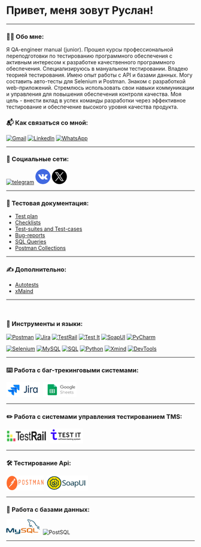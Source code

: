 # Привет, меня зовут Руслан!

---

### 👨‍💻 Обо мне:

Я QA-engineer manual (junior). Прошел курсы профессиональной переподготовки по тестированию программного обеспечения с активным интересом к разработке качественного программного обеспечения. 
Специализируюсь в мануальном тестировании. Владею теорией тестирования. Имею опыт работы с API и базами данных. Могу составить авто-тесты для Selenium и Postman. Знаком с разработкой web-приложений.
Стремлюсь использовать свои навыки коммуникации и управления для повышения обеспечения контроля качества. 
Моя цель - внести вклад в успех команды разработки через эффективное тестирование и обеспечение высокого уровня качества продукта.


### 📬 Как связаться со мной:

[![Gmail](https://img.shields.io/badge/Gmail-D14836?style=for-the-badge&logo=gmail&logoColor=white)](mailto:ailonwol@gmail.com)
[![LinkedIn](https://img.shields.io/badge/linkedin-%230077B5.svg?style=for-the-badge&logo=linkedin&logoColor=white)]()
[![WhatsApp](https://img.shields.io/badge/WhatsApp-25D366?style=for-the-badge&logo=whatsapp&logoColor=white)](https://api.whatsapp.com/send/?phone=89158245787) 
  
---

### 📱 Социальные сети:

  <div id="badges">
      <a href="https://t.me/ailon_wol" target="_blank">
      <img src="https://cdn-icons-png.flaticon.com/512/2111/2111646.png" width="40" height="40" alt="telegram" /></a>
     <a href="https://vk.ru/id818817322" target="_blank">
      <img src="https://github.com/AilonWol/AilonWol/blob/main/%D0%A0%D0%B5%D1%81%D1%83%D1%80%D1%81%D1%8B/vk.png" width="40" height="40" alt="vk" /></a>
     <a href="Ссылка на Twitter" target="_blank">
      <img src="https://github.com/AilonWol/AilonWol/blob/main/%D0%A0%D0%B5%D1%81%D1%83%D1%80%D1%81%D1%8B/twitter.png" width="40" height="40" alt="X" /></a>
  </div>

---

### 📁 Тестовая документация:
- [Test plan](https://github.com/AilonWol/Work/tree/main/Testing/Documentation/Test-plan)
- [Checklists](https://github.com/AilonWol/Work/tree/main/Testing/Documentation/Checklists)
- [Test-suites and Test-cases](https://github.com/AilonWol/Work/tree/main/Testing/Documentation/Test-suites%20and%20Test-cases)
- [Bug-reports](https://github.com/AilonWol/Work/tree/main/Testing/Documentation/Bug-Reports)
- [SQL Queries]()
- [Postman Collections](https://github.com/AilonWol/Work/tree/main/Testing/Documentation/Postman%20Collections)

---

### ✍️ Дополнительно:
- [Autotests](https://github.com/AilonWol/Work/tree/main/Testing/Additionally/Autotests)
- [xMaind](https://github.com/AilonWol/Work/tree/main/Testing/Additionally/xMaind)

---
[![]()]()
### 🧰 Инструменты и языки:
[![Postman](https://img.shields.io/badge/Postman-FF6C37?style=for-the-badge&logo=postman&logoColor=white)](https://www.postman.com)
[![Jira](https://img.shields.io/badge/jira-%230A0FFF.svg?style=for-the-badge&logo=jira&logoColor=white)](https://www.atlassian.com/software/jira)
[![TestRail](https://img.shields.io/badge/-TestRail-0AC18E?style=for-the-badge&logo=TestRail&logoColor=white)](https://www.testrail.com)
[![Test It](https://img.shields.io/badge/-Test%20It-4B0082?style=for-the-badge&logo=Test%20It&logoColor=white)](https://testit.software)
[![SoapUI](https://img.shields.io/badge/-SoapUI-yellow?style=for-the-badge&logo=SoapUI&logoColor=white)](https://www.soapui.org)
[![PyCharm](https://img.shields.io/badge/pycharm-143?style=for-the-badge&logo=pycharm&logoColor=black&color=black&labelColor=green)](https://www.jetbrains.com/pycharm)

[![Selenium](https://img.shields.io/badge/-selenium-%43B02A?style=for-the-badge&logo=selenium&logoColor=white)](https://www.selenium.dev)
[![MySQL](https://img.shields.io/badge/-MySQL-E6007A?style=for-the-badge&logo=MySQL&logoColor=white)](https://www.mysql.com)
[![SQL](https://img.shields.io/badge/-SQL-60B5CC?style=for-the-badge&logo=SQL&logoColor=white)]()
[![Python](https://img.shields.io/badge/python-3670A0?style=for-the-badge&logo=python&logoColor=ffdd54)]()
[![Xmind](https://img.shields.io/badge/-Xmind-FF0000?style=for-the-badge&logo=Xmind&logoColor=white)](https://xmind.app)
[![DevTools](https://img.shields.io/badge/DevTools-4285F4?style=for-the-badge&logo=googlechrome&logoColor=white)](https://developer.chrome.com/docs/devtools/?hl=en)

---

### ⌨️ Работа с баг-трекинговыми системами:

<div>
  <img src="https://github.com/AilonWol/AilonWol/blob/main/%D0%A0%D0%B5%D1%81%D1%83%D1%80%D1%81%D1%8B/jira.png" title="Jira" alt="Jira" width="90" height="40"/>&nbsp
  <img src="https://github.com/AilonWol/AilonWol/blob/main/%D0%A0%D0%B5%D1%81%D1%83%D1%80%D1%81%D1%8B/gg_tb.png" title="Google Таблицы" alt="Google Таблицы" width="90" height="40"/>&nbsp
</div>

---

### ✏️ Работа с системами управления тестированием TMS:

<div>
  <img src="https://github.com/AilonWol/AilonWol/blob/main/%D0%A0%D0%B5%D1%81%D1%83%D1%80%D1%81%D1%8B/testrail.png" alt="TestRail" title="TestRail" width="108" height="38"/>&nbsp
  <img src="https://github.com/AilonWol/AilonWol/blob/main/%D0%A0%D0%B5%D1%81%D1%83%D1%80%D1%81%D1%8B/test%20it.png" title="Test IT" alt="Test IT" width="90" height="40"/>&nbsp
</div>

---

### 🛠 Тестирование Api:

<div>
  <img src="https://github.com/AilonWol/AilonWol/blob/main/%D0%A0%D0%B5%D1%81%D1%83%D1%80%D1%81%D1%8B/postman.png" title="Postman" alt="Postman" width="100" height="39"/>&nbsp
  <img src="https://github.com/AilonWol/AilonWol/blob/main/%D0%A0%D0%B5%D1%81%D1%83%D1%80%D1%81%D1%8B/soupui.png" title="SoapUI" alt="SoapUI" width="110" height="40"/>&nbsp
</div>

---

### 💾 Работа с базами данных:

<div>
  <img src="https://github.com/AilonWol/AilonWol/blob/main/%D0%A0%D0%B5%D1%81%D1%83%D1%80%D1%81%D1%8B/mysql.png" title="MySQL" alt="MySQL" width="90" height="40"/>&nbsp
  <img src="" title="SQL" alt="PostSQL" width="115" height="40"/>&nbsp
</div>

---
